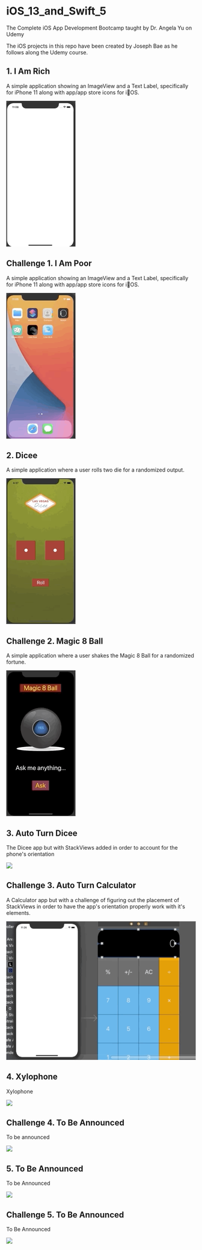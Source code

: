 # iOS_13_and_Swift_5
 The Complete iOS App Development Bootcamp taught by Dr. Angela Yu on Udemy

The iOS projects in this repo have been created by Joseph Bae as he follows along the Udemy course.

## 1. I Am Rich 
A simple application showing an ImageView and a Text Label, specifically for iPhone 11 along with app/app store icons for iOS.

![I Am Rich](/I-Am-Rich/iAmRich.gif)

## Challenge 1. I Am Poor 
A simple application showing an ImageView and a Text Label, specifically for iPhone 11 along with app/app store icons for iOS.

![I Am Poor](/I-Am-Poor/iAmPoor.gif)

## 2. Dicee 
A simple application where a user rolls two die for a randomized output.

![](/Dicee-iOS13/Dicee.gif)

## Challenge 2. Magic 8 Ball
A simple application where a user shakes the Magic 8 Ball for a randomized fortune.

![](/Magic-8-Ball-iOS13/magic8Ball.gif)

## 3. Auto Turn Dicee
The Dicee app but with StackViews added in order to account for the phone's orientation

![](/AutoLayout-iOS13/AutoLayouit-iOS13.gif)

## Challenge 3. Auto Turn Calculator
A Calculator app but with a challenge of figuring out the placement of StackViews in order to have the app's orientation properly work with it's elements.

![](/Calculator-Layout-iOS13/Calculator-Layout-iOS13.gif)

## 4. Xylophone
Xylophone

![](//.gif)


## Challenge 4. To Be Announced
To be announced

![](//.gif)


## 5. To Be Announced
To be Announced

![](//.gif)

## Challenge 5. To Be Announced
To Be Announced

![](//.gif)

